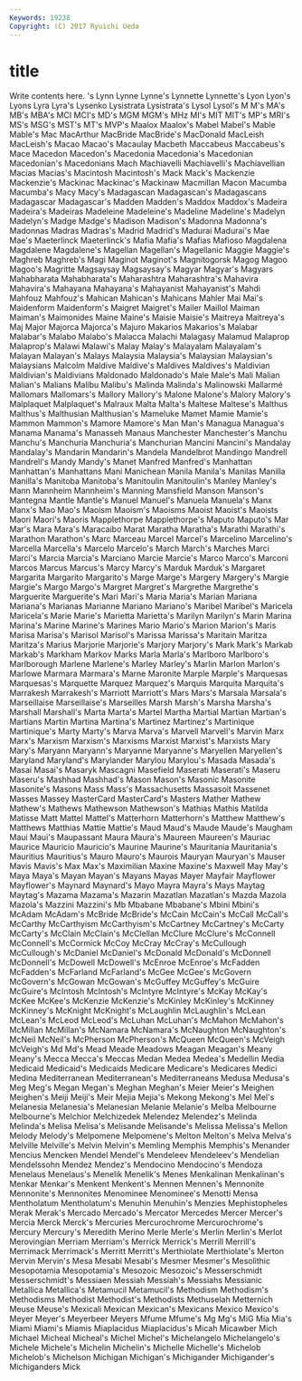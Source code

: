 ```yaml
---
Keywords: 19238 
Copyright: (C) 2017 Ryuichi Ueda
---
```


# title

Write contents here.
's Lynn Lynne Lynne's
Lynnette Lynnette's Lyon Lyon's Lyons Lyra Lyra's Lysenko Lysistrata Lysistrata's
Lysol Lysol's M M's MA's MB's MBA's MCI MCI's MD's
MGM MGM's MHz MI's MIT MIT's MP's MRI's MS's MSG's
MST's MT's MVP's Maalox Maalox's Mabel Mabel's Mable Mable's Mac
MacArthur MacBride MacBride's MacDonald MacLeish MacLeish's Macao Macao's Macaulay Macbeth
Maccabeus Maccabeus's Mace Macedon Macedon's Macedonia Macedonia's Macedonian Macedonian's Macedonians
Mach Machiavelli Machiavelli's Machiavellian Macias Macias's Macintosh Macintosh's Mack Mack's
Mackenzie Mackenzie's Mackinac Mackinac's Mackinaw Macmillan Macon Macumba Macumba's Macy
Macy's Madagascan Madagascan's Madagascans Madagascar Madagascar's Madden Madden's Maddox Maddox's
Madeira Madeira's Madeiras Madeleine Madeleine's Madeline Madeline's Madelyn Madelyn's Madge
Madge's Madison Madison's Madonna Madonna's Madonnas Madras Madras's Madrid Madrid's
Madurai Madurai's Mae Mae's Maeterlinck Maeterlinck's Mafia Mafia's Mafias Mafioso
Magdalena Magdalene Magdalene's Magellan Magellan's Magellanic Maggie Maggie's Maghreb Maghreb's
Magi Maginot Maginot's Magnitogorsk Magog Magoo Magoo's Magritte Magsaysay Magsaysay's
Magyar Magyar's Magyars Mahabharata Mahabharata's Maharashtra Maharashtra's Mahavira Mahavira's Mahayana
Mahayana's Mahayanist Mahayanist's Mahdi Mahfouz Mahfouz's Mahican Mahican's Mahicans Mahler
Mai Mai's Maidenform Maidenform's Maigret Maigret's Mailer Maillol Maiman Maiman's
Maimonides Maine Maine's Maisie Maisie's Maitreya Maitreya's Maj Major Majorca
Majorca's Majuro Makarios Makarios's Malabar Malabar's Malabo Malabo's Malacca Malachi
Malagasy Malamud Malaprop Malaprop's Malawi Malawi's Malay Malay's Malayalam Malayalam's
Malayan Malayan's Malays Malaysia Malaysia's Malaysian Malaysian's Malaysians Malcolm Maldive
Maldive's Maldives Maldives's Maldivian Maldivian's Maldivians Maldonado Maldonado's Male Male's
Mali Malian Malian's Malians Malibu Malibu's Malinda Malinda's Malinowski Mallarmé
Mallomars Mallomars's Mallory Mallory's Malone Malone's Malory Malory's Malplaquet Malplaquet's
Malraux Malta Malta's Maltese Maltese's Malthus Malthus's Malthusian Malthusian's Mameluke
Mamet Mamie Mamie's Mammon Mammon's Mamore Mamore's Man Man's Managua
Managua's Manama Manama's Manasseh Manaus Manchester Manchester's Manchu Manchu's Manchuria
Manchuria's Manchurian Mancini Mancini's Mandalay Mandalay's Mandarin Mandarin's Mandela Mandelbrot
Mandingo Mandrell Mandrell's Mandy Mandy's Manet Manfred Manfred's Manhattan Manhattan's
Manhattans Mani Manichean Manila Manila's Manilas Manilla Manilla's Manitoba Manitoba's
Manitoulin Manitoulin's Manley Manley's Mann Mannheim Mannheim's Manning Mansfield Manson
Manson's Mantegna Mantle Mantle's Manuel Manuel's Manuela Manuela's Manx Manx's
Mao Mao's Maoism Maoism's Maoisms Maoist Maoist's Maoists Maori Maori's
Maoris Mapplethorpe Mapplethorpe's Maputo Maputo's Mar Mar's Mara Mara's Maracaibo
Marat Maratha Maratha's Marathi Marathi's Marathon Marathon's Marc Marceau Marcel
Marcel's Marcelino Marcelino's Marcella Marcella's Marcelo Marcelo's March March's Marches
Marci Marci's Marcia Marcia's Marciano Marcie Marcie's Marco Marco's Marconi
Marcos Marcus Marcus's Marcy Marcy's Marduk Marduk's Margaret Margarita Margarito
Margarito's Marge Marge's Margery Margery's Margie Margie's Margo Margo's Margret
Margret's Margrethe Margrethe's Marguerite Marguerite's Mari Mari's Maria Maria's Marian
Mariana Mariana's Marianas Marianne Mariano Mariano's Maribel Maribel's Maricela Maricela's
Marie Marie's Marietta Marietta's Marilyn Marilyn's Marin Marina Marina's Marine
Marine's Marines Mario Mario's Marion Marion's Maris Marisa Marisa's Marisol
Marisol's Marissa Marissa's Maritain Maritza Maritza's Marius Marjorie Marjorie's Marjory
Marjory's Mark Mark's Markab Markab's Markham Markov Marks Marla Marla's
Marlboro Marlboro's Marlborough Marlene Marlene's Marley Marley's Marlin Marlon Marlon's
Marlowe Marmara Marmara's Marne Maronite Marple Marple's Marquesas Marquesas's Marquette
Marquez Marquez's Marquis Marquita Marquita's Marrakesh Marrakesh's Marriott Marriott's Mars
Mars's Marsala Marsala's Marseillaise Marseillaise's Marseilles Marsh Marsh's Marsha Marsha's
Marshall Marshall's Marta Marta's Martel Martha Martial Martian Martian's Martians
Martin Martina Martina's Martinez Martinez's Martinique Martinique's Marty Marty's Marva
Marva's Marvell Marvell's Marvin Marx Marx's Marxism Marxism's Marxisms Marxist
Marxist's Marxists Mary Mary's Maryann Maryann's Maryanne Maryanne's Maryellen Maryellen's
Maryland Maryland's Marylander Marylou Marylou's Masada Masada's Masai Masai's Masaryk
Mascagni Masefield Maserati Maserati's Maseru Maseru's Mashhad Mashhad's Mason Mason's
Masonic Masonite Masonite's Masons Mass Mass's Massachusetts Massasoit Massenet Masses
Massey MasterCard MasterCard's Masters Mather Mathew Mathew's Mathews Mathewson Mathewson's
Mathias Mathis Matilda Matisse Matt Mattel Mattel's Matterhorn Matterhorn's Matthew
Matthew's Matthews Matthias Mattie Mattie's Maud Maud's Maude Maude's Maugham
Maui Maui's Maupassant Maura Maura's Maureen Maureen's Mauriac Maurice Mauricio
Mauricio's Maurine Maurine's Mauritania Mauritania's Mauritius Mauritius's Mauro Mauro's Maurois
Mauryan Mauryan's Mauser Mavis Mavis's Max Max's Maximilian Maxine Maxine's
Maxwell May May's Maya Maya's Mayan Mayan's Mayans Mayas Mayer
Mayfair Mayflower Mayflower's Maynard Maynard's Mayo Mayra Mayra's Mays Maytag
Maytag's Mazama Mazama's Mazarin Mazatlan Mazatlan's Mazda Mazola Mazola's Mazzini
Mazzini's Mb Mbabane Mbabane's Mbini Mbini's McAdam McAdam's McBride McBride's
McCain McCain's McCall McCall's McCarthy McCarthyism McCarthyism's McCartney McCartney's McCarty
McCarty's McClain McClain's McClellan McClure McClure's McConnell McConnell's McCormick McCoy
McCray McCray's McCullough McCullough's McDaniel McDaniel's McDonald McDonald's McDonnell McDonnell's
McDowell McDowell's McEnroe McEnroe's McFadden McFadden's McFarland McFarland's McGee McGee's
McGovern McGovern's McGowan McGowan's McGuffey McGuffey's McGuire McGuire's McIntosh McIntosh's
McIntyre McIntyre's McKay McKay's McKee McKee's McKenzie McKenzie's McKinley McKinley's
McKinney McKinney's McKnight McKnight's McLaughlin McLaughlin's McLean McLean's McLeod McLeod's
McLuhan McLuhan's McMahon McMahon's McMillan McMillan's McNamara McNamara's McNaughton McNaughton's
McNeil McNeil's McPherson McPherson's McQueen McQueen's McVeigh McVeigh's Md Md's
Mead Meade Meadows Meagan Meagan's Meany Meany's Mecca Mecca's Meccas
Medan Medea Medea's Medellin Media Medicaid Medicaid's Medicaids Medicare Medicare's
Medicares Medici Medina Mediterranean Mediterranean's Mediterraneans Medusa Medusa's Meg Meg's
Megan Megan's Meghan Meghan's Meier Meier's Meighen Meighen's Meiji Meiji's
Meir Mejia Mejia's Mekong Mekong's Mel Mel's Melanesia Melanesia's Melanesian
Melanie Melanie's Melba Melbourne Melbourne's Melchior Melchizedek Melendez Melendez's Melinda
Melinda's Melisa Melisa's Melisande Melisande's Melissa Melissa's Mellon Melody Melody's
Melpomene Melpomene's Melton Melton's Melva Melva's Melville Melville's Melvin Melvin's
Memling Memphis Memphis's Menander Mencius Mencken Mendel Mendel's Mendeleev Mendeleev's
Mendelian Mendelssohn Mendez Mendez's Mendocino Mendocino's Mendoza Menelaus Menelaus's Menelik
Menelik's Menes Menkalinan Menkalinan's Menkar Menkar's Menkent Menkent's Mennen Mennen's
Mennonite Mennonite's Mennonites Menominee Menominee's Menotti Mensa Mentholatum Mentholatum's Menuhin
Menuhin's Menzies Mephistopheles Merak Merak's Mercado Mercado's Mercator Mercedes Mercer
Mercer's Mercia Merck Merck's Mercuries Mercurochrome Mercurochrome's Mercury Mercury's Meredith
Merino Merle Merle's Merlin Merlin's Merlot Merovingian Merriam Merriam's Merrick
Merrick's Merrill Merrill's Merrimack Merrimack's Merritt Merritt's Merthiolate Merthiolate's Merton
Mervin Mervin's Mesa Mesabi Mesabi's Mesmer Mesmer's Mesolithic Mesopotamia Mesopotamia's
Mesozoic Mesozoic's Messerschmidt Messerschmidt's Messiaen Messiah Messiah's Messiahs Messianic Metallica
Metallica's Metamucil Metamucil's Methodism Methodism's Methodisms Methodist Methodist's Methodists Methuselah
Metternich Meuse Meuse's Mexicali Mexican Mexican's Mexicans Mexico Mexico's Meyer
Meyer's Meyerbeer Meyers Mfume Mfume's Mg Mg's MiG Mia Mia's
Miami Miami's Miamis Miaplacidus Miaplacidus's Micah Micawber Mich Michael Micheal
Micheal's Michel Michel's Michelangelo Michelangelo's Michele Michele's Michelin Michelin's Michelle
Michelle's Michelob Michelob's Michelson Michigan Michigan's Michigander Michigander's Michiganders Mick
